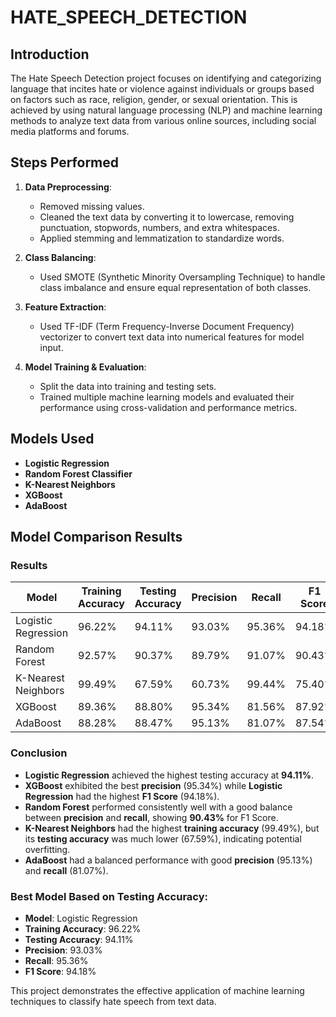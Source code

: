 # HATE_SPEECH_DETECTION


## Introduction
The Hate Speech Detection project focuses on identifying and categorizing language that incites hate or violence against individuals or groups based on factors such as race, religion, gender, or sexual orientation. This is achieved by using natural language processing (NLP) and machine learning methods to analyze text data from various online sources, including social media platforms and forums.

## Steps Performed
1. **Data Preprocessing**: 
   - Removed missing values.
   - Cleaned the text data by converting it to lowercase, removing punctuation, stopwords, numbers, and extra whitespaces.
   - Applied stemming and lemmatization to standardize words.

2. **Class Balancing**:
   - Used SMOTE (Synthetic Minority Oversampling Technique) to handle class imbalance and ensure equal representation of both classes.

3. **Feature Extraction**:
   - Used TF-IDF (Term Frequency-Inverse Document Frequency) vectorizer to convert text data into numerical features for model input.

4. **Model Training & Evaluation**:
   - Split the data into training and testing sets.
   - Trained multiple machine learning models and evaluated their performance using cross-validation and performance metrics.

## Models Used
- **Logistic Regression**
- **Random Forest Classifier**
- **K-Nearest Neighbors**
- **XGBoost**
- **AdaBoost**

## Model Comparison Results

### Results

| Model                  | Training Accuracy | Testing Accuracy | Precision | Recall  | F1 Score |
|------------------------|-------------------|------------------|-----------|---------|----------|
| Logistic Regression     | 96.22%            | 94.11%           | 93.03%    | 95.36%  | 94.18%   |
| Random Forest           | 92.57%            | 90.37%           | 89.79%    | 91.07%  | 90.43%   |
| K-Nearest Neighbors     | 99.49%            | 67.59%           | 60.73%    | 99.44%  | 75.40%   |
| XGBoost                | 89.36%            | 88.80%           | 95.34%    | 81.56%  | 87.92%   |
| AdaBoost               | 88.28%            | 88.47%           | 95.13%    | 81.07%  | 87.54%   |

### Conclusion

- **Logistic Regression** achieved the highest testing accuracy at **94.11%**.
- **XGBoost** exhibited the best **precision** (95.34%) while **Logistic Regression** had the highest **F1 Score** (94.18%).
- **Random Forest** performed consistently well with a good balance between **precision** and **recall**, showing **90.43%** for F1 Score.
- **K-Nearest Neighbors** had the highest **training accuracy** (99.49%), but its **testing accuracy** was much lower (67.59%), indicating potential overfitting.
- **AdaBoost** had a balanced performance with good **precision** (95.13%) and **recall** (81.07%).

### Best Model Based on Testing Accuracy:
- **Model**: Logistic Regression
- **Training Accuracy**: 96.22%
- **Testing Accuracy**: 94.11%
- **Precision**: 93.03%
- **Recall**: 95.36%
- **F1 Score**: 94.18%


This project demonstrates the effective application of machine learning techniques to classify hate speech from text data.


